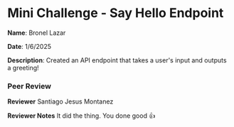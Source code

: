 #   Mini Challenge - Say Hello Endpoint

**Name**: Bronel Lazar

**Date**: 1/6/2025

**Description**: Created an API endpoint that takes a user's input and outputs a greeting!

### Peer Review

**Reviewer**
Santiago Jesus Montanez

**Reviewer Notes**
It did the thing. You done good 👍
